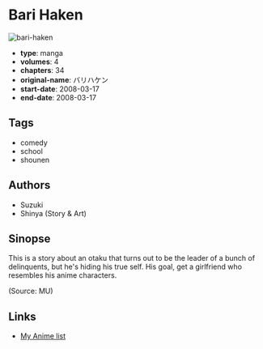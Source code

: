 # Bari Haken

![bari-haken](https://cdn.myanimelist.net/images/manga/2/151819.jpg)

-   **type**: manga
-   **volumes**: 4
-   **chapters**: 34
-   **original-name**: バリハケン
-   **start-date**: 2008-03-17
-   **end-date**: 2008-03-17

## Tags

-   comedy
-   school
-   shounen

## Authors

-   Suzuki
-   Shinya (Story & Art)

## Sinopse

This is a story about an otaku that turns out to be the leader of a bunch of delinquents, but he's hiding his true self. His goal, get a girlfriend who resembles his anime characters.

(Source: MU)

## Links

-   [My Anime list](https://myanimelist.net/manga/5926/Bari_Haken)
